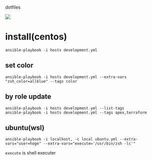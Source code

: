 dotfiles

![](https://github.com/swfz/dotfiles/workflows/ansible/badge.svg)

# install(centos)

```
ansible-playbook -i hosts development.yml
```

## set color

```
ansible-playbook -i hosts development.yml --extra-vars "zsh_color=allblue" --tags color
```

## by role update

```
ansible-playbook -i hosts development.yml --list-tags
ansible-playbook -i hosts development.yml --tags apex,terraform
```

## ubuntu(wsl)

```
ansible-playbook -i localhost, -c local ubuntu.yml --extra-vars="user=hoge" --extra-vars="execute='/usr/bin/zsh -lc'"
```

`execute` is shell executer


